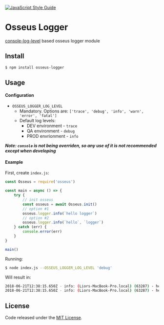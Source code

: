 [![JavaScript Style Guide](https://cdn.rawgit.com/standard/standard/master/badge.svg)](https://github.com/standard/standard)

# Osseus Logger

<!--[winston](https://github.com/winstonjs/winston) based osseus logger module-->

[console-log-level](https://github.com/watson/console-log-level) based osseus logger module

## Install
```bash
$ npm install osseus-logger
```

## Usage

#### Configuration
<!--* `OSSEUS_LOGGER_LOG_LEVEL`
	* Mandatory. See [Winston Logging Levels](https://github.com/winstonjs/winston#logging-levels)
	* Default log levels:
		* DEV environment - `silly`
		* QA environment - `debug`
		* PROD envrionment - `info`-->

* `OSSEUS_LOGGER_LOG_LEVEL`
	* Mandatory. Options are: `['trace', 'debug', 'info', 'warn', 'error', 'fatal']`
	* Default log levels:
		* DEV environment - `trace`
		* QA environment - `debug`
		* PROD envrionment - `info`

***Note: `console` is not being overriden, so any use of it is not recommended except when developing***

#### Example
First, create `index.js`:

```javascript
const Osseus = require('osseus')

const main = async () => {
	try {
		// init osseus
		const osseus = await Osseus.init()
		// option #1
		osseus.logger.info(`hello logger`)
		// option #2
		osseus.logger.info(`hello`, `logger`)
  	} catch (err) {
		console.error(err)
  	}
}

main()

```

Running:

```bash
$ node index.js --OSSEUS_LOGGER_LOG_LEVEL 'debug'
```

Will result in:

```sh
2018-06-21T12:38:15.650Z - info: (Liors-MacBook-Pro.local) (63287) - hello logger
2018-06-21T12:38:15.650Z - info: (Liors-MacBook-Pro.local) (63287) - hello logger
```

## License
Code released under the [MIT License](https://github.com/colucom/osseus-logger/blob/master/LICENSE).
